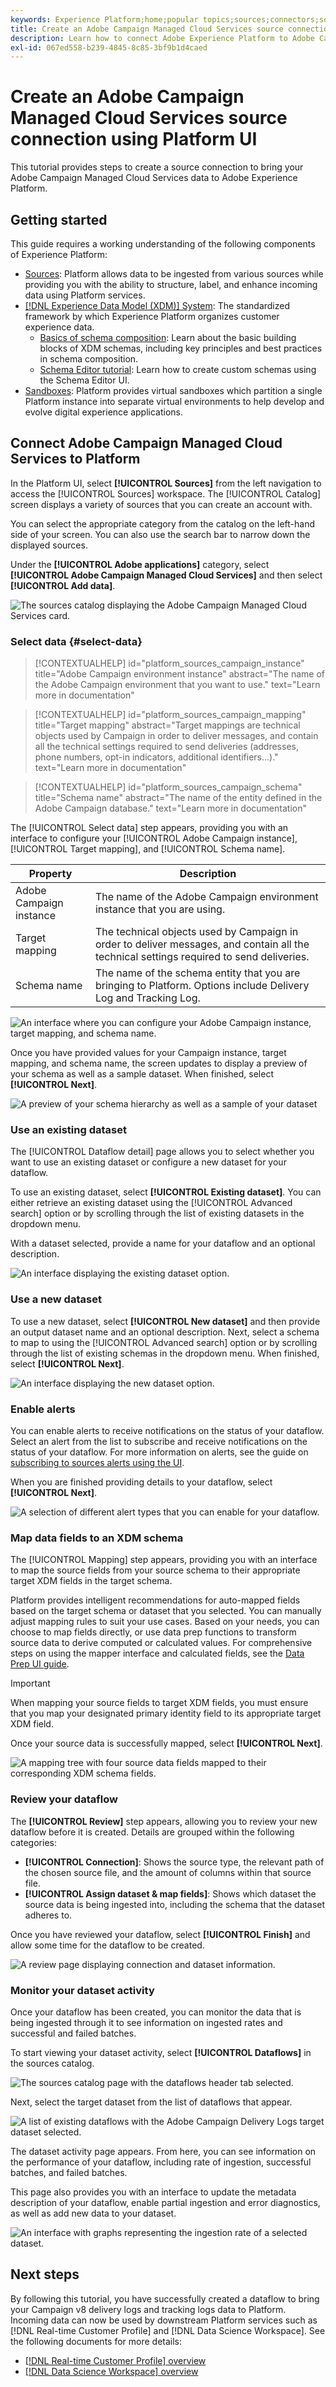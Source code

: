 ```yaml
---
keywords: Experience Platform;home;popular topics;sources;connectors;source connectors;campaign;campaign managed services
title: Create an Adobe Campaign Managed Cloud Services source connection using Platform UI
description: Learn how to connect Adobe Experience Platform to Adobe Campaign Managed Cloud Services using Platform UI.
exl-id: 067ed558-b239-4845-8c85-3bf9b1d4caed
---
```

# Create an Adobe Campaign Managed Cloud Services source connection using Platform UI

This tutorial provides steps to create a source connection to bring your Adobe Campaign Managed Cloud Services data to Adobe Experience Platform.

## Getting started

This guide requires a working understanding of the following components of Experience Platform:

* [Sources](../../../../home.md): Platform allows data to be ingested from various sources while providing you with the ability to structure, label, and enhance incoming data using Platform services.
* [[!DNL Experience Data Model (XDM)] System](../../../../../xdm/home.md): The standardized framework by which Experience Platform organizes customer experience data.
    * [Basics of schema composition](../../../../../xdm/schema/composition.md): Learn about the basic building blocks of XDM schemas, including key principles and best practices in schema composition.
    * [Schema Editor tutorial](../../../../../xdm/tutorials/create-schema-ui.md): Learn how to create custom schemas using the Schema Editor UI.
* [Sandboxes](../../../../../sandboxes/home.md): Platform provides virtual sandboxes which partition a single Platform instance into separate virtual environments to help develop and evolve digital experience applications.

## Connect Adobe Campaign Managed Cloud Services to Platform

In the Platform UI, select **[!UICONTROL Sources]** from the left navigation to access the [!UICONTROL Sources] workspace. The [!UICONTROL Catalog] screen displays a variety of sources that you can create an account with.

You can select the appropriate category from the catalog on the left-hand side of your screen. You can also use the search bar to narrow down the displayed sources.

Under the **[!UICONTROL Adobe applications]** category, select **[!UICONTROL Adobe Campaign Managed Cloud Services]** and then select **[!UICONTROL Add data]**.

![The sources catalog displaying the Adobe Campaign Managed Cloud Services card.](../../../../images/tutorials/create/campaign/catalog.png)

### Select data {#select-data}

>[!CONTEXTUALHELP]
>id="platform_sources_campaign_instance"
>title="Adobe Campaign environment instance"
>abstract="The name of the Adobe Campaign environment that you want to use."
>text="Learn more in documentation"

>[!CONTEXTUALHELP]
>id="platform_sources_campaign_mapping"
>title="Target mapping"
>abstract="Target mappings are technical objects used by Campaign in order to deliver messages, and contain all the technical settings required to send deliveries (addresses, phone numbers, opt-in indicators, additional identifiers…)."
>text="Learn more in documentation"

>[!CONTEXTUALHELP]
>id="platform_sources_campaign_schema"
>title="Schema name"
>abstract="The name of the entity defined in the Adobe Campaign database."
>text="Learn more in documentation"

The [!UICONTROL Select data] step appears, providing you with an interface to configure your [!UICONTROL Adobe Campaign instance], [!UICONTROL Target mapping], and [!UICONTROL Schema name].

| Property | Description |
| --- | --- |
| Adobe Campaign instance | The name of the Adobe Campaign environment instance that you are using. |
| Target mapping | The technical objects used by Campaign in order to deliver messages, and contain all the technical settings required to send deliveries. |
| Schema name | The name of the schema entity that you are bringing to Platform. Options include Delivery Log and Tracking Log. |

![An interface where you can configure your Adobe Campaign instance, target mapping, and schema name.](../../../../images/tutorials/create/campaign/select-data.png)

Once you have provided values for your Campaign instance, target mapping, and schema name, the screen updates to display a preview of your schema as well as a sample dataset. When finished, select **[!UICONTROL Next]**.

![A preview of your schema hierarchy as well as a sample of your dataset](../../../../images/tutorials/create/campaign/preview.png)

### Use an existing dataset

The [!UICONTROL Dataflow detail] page allows you to select whether you want to use an existing dataset or configure a new dataset for your dataflow.

To use an existing dataset, select **[!UICONTROL Existing dataset]**. You can either retrieve an existing dataset using the [!UICONTROL Advanced search] option or by scrolling through the list of existing datasets in the dropdown menu.

With a dataset selected, provide a name for your dataflow and an optional description.

![An interface displaying the existing dataset option.](../../../../images/tutorials/create/campaign/existing-dataset.png)

### Use a new dataset

To use a new dataset, select **[!UICONTROL New dataset]** and then provide an output dataset name and an optional description. Next, select a schema to map to using the [!UICONTROL Advanced search] option or by scrolling through the list of existing schemas in the dropdown menu. When finished, select **[!UICONTROL Next]**.

![An interface displaying the new dataset option.](../../../../images/tutorials/create/campaign/new-dataset.png)

### Enable alerts

You can enable alerts to receive notifications on the status of your dataflow. Select an alert from the list to subscribe and receive notifications on the status of your dataflow. For more information on alerts, see the guide on [subscribing to sources alerts using the UI](../../alerts.md).

When you are finished providing details to your dataflow, select **[!UICONTROL Next]**.

![A selection of different alert types that you can enable for your dataflow.](../../../../images/tutorials/create/campaign/alerts.png)

### Map data fields to an XDM schema

The [!UICONTROL Mapping] step appears, providing you with an interface to map the source fields from your source schema to their appropriate target XDM fields in the target schema.

Platform provides intelligent recommendations for auto-mapped fields based on the target schema or dataset that you selected. You can manually adjust mapping rules to suit your use cases. Based on your needs, you can choose to map fields directly, or use data prep functions to transform source data to derive computed or calculated values. For comprehensive steps on using the mapper interface and calculated fields, see the [Data Prep UI guide](../../../../../data-prep/ui/mapping.md).

>[!IMPORTANT]
>
>When mapping your source fields to target XDM fields, you must ensure that you map your designated primary identity field to its appropriate target XDM field.

Once your source data is successfully mapped, select **[!UICONTROL Next]**.

![A mapping tree with four source data fields mapped to their corresponding XDM schema fields.](../../../../images/tutorials/create/campaign/mapping.png)

### Review your dataflow

The **[!UICONTROL Review]** step appears, allowing you to review your new dataflow before it is created. Details are grouped within the following categories:

* **[!UICONTROL Connection]**: Shows the source type, the relevant path of the chosen source file, and the amount of columns within that source file.
* **[!UICONTROL Assign dataset & map fields]**: Shows which dataset the source data is being ingested into, including the schema that the dataset adheres to.

Once you have reviewed your dataflow, select **[!UICONTROL Finish]** and allow some time for the dataflow to be created.

![A review page displaying connection and dataset information.](../../../../images/tutorials/create/campaign/review.png)

### Monitor your dataset activity

Once your dataflow has been created, you can monitor the data that is being ingested through it to see information on ingested rates and successful and failed batches.

To start viewing your dataset activity, select **[!UICONTROL Dataflows]** in the sources catalog.

![The sources catalog page with the dataflows header tab selected.](../../../../images/tutorials/create/campaign/dataflows.png)

Next, select the target dataset from the list of dataflows that appear.

![A list of existing dataflows with the Adobe Campaign Delivery Logs target dataset selected.](../../../../images/tutorials/create/campaign/target-dataset.png)

The dataset activity page appears. From here, you can see information on the performance of your dataflow, including rate of ingestion, successful batches, and failed batches. 

This page also provides you with an interface to update the metadata description of your dataflow, enable partial ingestion and error diagnostics, as well as add new data to your dataset.

![An interface with graphs representing the ingestion rate of a selected dataset.](../../../../images/tutorials/create/campaign/dataset-activity.png)

## Next steps

By following this tutorial, you have successfully created a dataflow to bring your Campaign v8 delivery logs and tracking logs data to Platform. Incoming data can now be used by downstream Platform services such as [!DNL Real-time Customer Profile] and [!DNL Data Science Workspace]. See the following documents for more details:

* [[!DNL Real-time Customer Profile] overview](../../../../../profile/home.md)
* [[!DNL Data Science Workspace] overview](../../../../../data-science-workspace/home.md)

